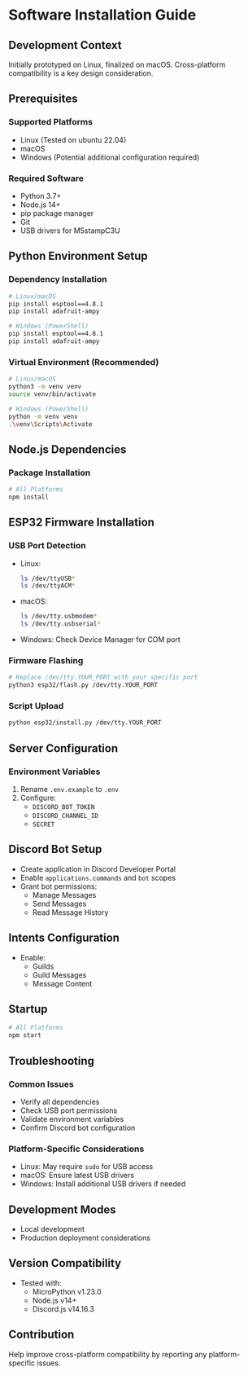 # Software Installation Guide

## Development Context
Initially prototyped on Linux, finalized on macOS. Cross-platform compatibility is a key design consideration.

## Prerequisites

### Supported Platforms
- Linux (Tested on ubuntu 22.04)
- macOS
- Windows (Potential additional configuration required)

### Required Software
- Python 3.7+
- Node.js 14+
- pip package manager
- Git
- USB drivers for M5stampC3U

## Python Environment Setup

### Dependency Installation
```bash
# Linux/macOS
pip install esptool==4.8.1
pip install adafruit-ampy

# Windows (PowerShell)
pip install esptool==4.8.1
pip install adafruit-ampy
```

### Virtual Environment (Recommended)
```bash
# Linux/macOS
python3 -m venv venv
source venv/bin/activate

# Windows (PowerShell)
python -m venv venv
.\venv\Scripts\Activate
```

## Node.js Dependencies

### Package Installation
```bash
# All Platforms
npm install
```

## ESP32 Firmware Installation

### USB Port Detection
- Linux: 
  ```bash
  ls /dev/ttyUSB*
  ls /dev/ttyACM*
  ```
- macOS: 
  ```bash
  ls /dev/tty.usbmodem*
  ls /dev/tty.usbserial*
  ```
- Windows: Check Device Manager for COM port

### Firmware Flashing
```bash
# Replace /dev/tty.YOUR_PORT with your specific port
python3 esp32/flash.py /dev/tty.YOUR_PORT
```

### Script Upload
```bash
python esp32/install.py /dev/tty.YOUR_PORT
```

## Server Configuration

### Environment Variables
1. Rename `.env.example` to `.env`
2. Configure:
   - `DISCORD_BOT_TOKEN`
   - `DISCORD_CHANNEL_ID`
   - `SECRET`

## Discord Bot Setup
- Create application in Discord Developer Portal
- Enable `applications.commands` and `bot` scopes
- Grant bot permissions:
  - Manage Messages
  - Send Messages
  - Read Message History

## Intents Configuration
- Enable:
  - Guilds
  - Guild Messages
  - Message Content

## Startup
```bash
# All Platforms
npm start
```

## Troubleshooting

### Common Issues
- Verify all dependencies
- Check USB port permissions
- Validate environment variables
- Confirm Discord bot configuration

### Platform-Specific Considerations
- Linux: May require `sudo` for USB access
- macOS: Ensure latest USB drivers
- Windows: Install additional USB drivers if needed

## Development Modes
- Local development
- Production deployment considerations

## Version Compatibility
- Tested with:
  - MicroPython v1.23.0
  - Node.js v14+
  - Discord.js v14.16.3

## Contribution
Help improve cross-platform compatibility by reporting any platform-specific issues.

